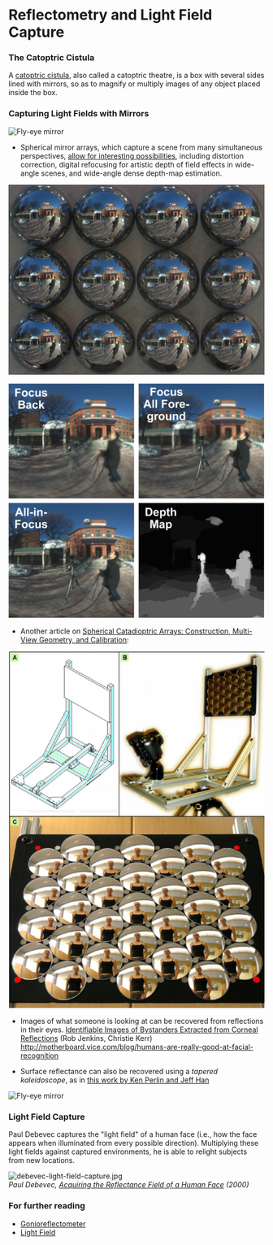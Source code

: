 # Reflectometry and Light Field Capture

### The Catoptric Cistula

A [catoptric cistula](https://en.wikipedia.org/wiki/Catoptric_cistula), also called a catoptric theatre, is a box with several sides lined with mirrors, so as to magnify or multiply images of any object placed inside the box.

### Capturing Light Fields with Mirrors

![Fly-eye mirror](images/fly-eye-mirror.jpg)

* Spherical mirror arrays, which capture a scene from many simultaneous perspectives, [allow for interesting possibilities](http://yuichitaguchi.com/project/AxialCones/), including distortion correction, digital refocusing for artistic depth of field effects in wide-angle scenes, and wide-angle dense depth-map estimation.

![Depth Map from spherical mirrors](images/InputSphericalMirrors.jpg)

![Depth Map from spherical mirrors](images/OutputSphericalMirrors.png)

* Another article on [Spherical Catadioptric Arrays: Construction, Multi-View Geometry, and Calibration](https://www.researchgate.net/publication/221625753_Spherical_Catadioptric_Arrays_Construction_Multi-View_Geometry_and_Calibration):

![Spherical catadioptric array](images/Spherical-catadioptric-array.png)

* Images of what someone is looking at can be recovered from reflections in their eyes. [Identifiable Images of Bystanders Extracted from Corneal Reflections](http://journals.plos.org/plosone/article?id=10.1371/journal.pone.0083325) (Rob Jenkins, Christie Kerr)
http://motherboard.vice.com/blog/humans-are-really-good-at-facial-recognition

* Surface reflectance can also be recovered using a *tapered kaleidoscope*, as in [this work by Ken Perlin and Jeff Han](http://mrl.nyu.edu/~perlin/cat-talks/kaleidoscope/#2)

![Fly-eye mirror](images/pennies-tapered-kaleidoscope.jpg)

### Light Field Capture

Paul Debevec captures the "light field" of a human face (i.e., how the face appears when illuminated from every possible direction). Multiplying these light fields against captured environments, he is able to relight subjects from new locations. 

![debevec-light-field-capture.jpg](images/debevec-light-field-capture.jpg)<br />
*Paul Debevec, [Acquiring the Reflectance Field of a Human Face](http://www.pauldebevec.com/Research/LS/) (2000)*

### For further reading 

* [Gonioreflectometer](https://en.wikipedia.org/wiki/Gonioreflectometer)
* [Light Field](https://en.wikipedia.org/wiki/Light_field)
